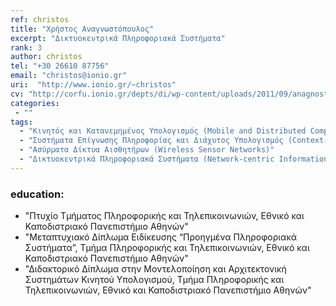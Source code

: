 ```yaml
---
ref: christos
title: "Χρήστος Αναγνωστόπουλος"
excerpt: "Δικτυοκεντρικά Πληροφοριακά Συστήματα"
rank: 3
author: christos
tel: "+30 26610 87756"
email: "christos@ionio.gr"
uri:  "http://www.ionio.gr/~christos"
cv: "http://corfu.ionio.gr/depts/di/wp-content/uploads/2011/09/anagnostopoulos_cv_gr_2011.pdf"
categories:
 - ""
tags:
  - "Κινητός και Κατανεμημένος Υπολογισμός (Mobile and Distributed Computing)"
  - "Συστήματα Επίγνωσης Πληροφορίας και Διάχυτος Υπολογισμός (Context-aware and Pervasive Computing)"
  - "Ασύρματα Δίκτυα Αισθητήρων (Wireless Sensor Networks)"
  - "Δικτυοκεντρικά Πληροφοριακά Συστήματα (Network-centric Information Systems)"
---
```


### education:
  - "Πτυχίο Τμήματος Πληροφορικής και Τηλεπικοινωνιών, Εθνικό και Καποδιστριακό Πανεπιστήμιο Αθηνών"
  - "Μεταπτυχιακό Δίπλωμα Ειδίκευσης “Προηγμένα Πληροφοριακά Συστήματα”, Τμήμα Πληροφορικής και Τηλεπικοινωνιών, Εθνικό και Καποδιστριακό Πανεπιστήμιο Αθηνών"
  - "Διδακτορικό Δίπλωμα στην Μοντελοποίηση και Αρχιτεκτονική Συστημάτων Κινητού Υπολογισμού, Τμήμα Πληροφορικής και Τηλεπικοινωνιών, Εθνικό και Καποδιστριακό Πανεπιστήμιο Αθηνών"
  
  
